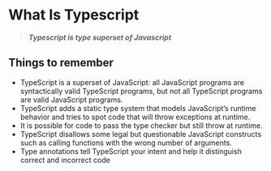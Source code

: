 # What Is Typescript

> ***Typescript is type superset of Javascript***

## Things to remember

* TypeScript is a superset of JavaScript: all JavaScript programs are syntactically valid TypeScript programs, but not all TypeScript programs are valid JavaScript programs.
* TypeScript adds a static type system that models JavaScript’s runtime behavior and tries to spot code that will throw exceptions at runtime.
* It is possible for code to pass the type checker but still throw at runtime.
* TypeScript disallows some legal but questionable JavaScript constructs such as calling functions with the wrong number of arguments.
* Type annotations tell TypeScript your intent and help it distinguish correct and incorrect code